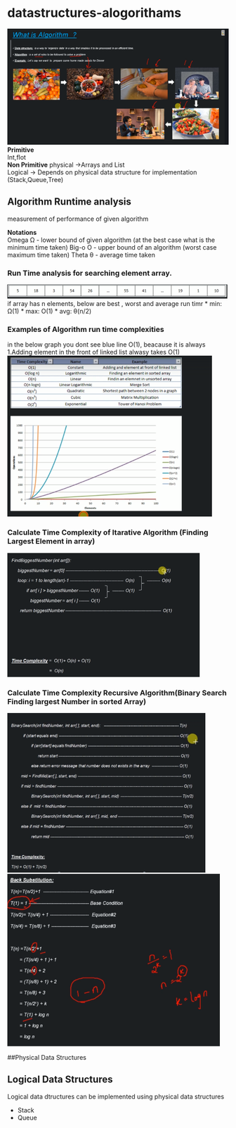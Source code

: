 # datastructures-alogorithams
![DS](/images/01_DS-Algorithams.PNG) <br>
  **Primitive**  
        Int,flot <br>
  **Non Primitive** 
          physical ->Arrays and List<br>
	  Logical  -> Depends on physical data structure for implementation (Stack,Queue,Tree)
## Algorithm Runtime analysis
  measurement of performance of given algorithm
  
  **Notations**    
      Omega Ω - lower bound of given algorithm (at the best case what is the minimum time taken)
      Big-o O - upper bound of an algorithm (worst case maximum time taken)
      Theta θ - average time taken
      
  ### Run Time analysis for searching element array.
  ![DS](/images/array-of-numbers.PNG) <br>
  if array has n elements, below are best , worst and average run timr
  	* min: Ω(1)
 	* max: O(1)
  	* avg: θ(n/2)
	
  ### Examples of Algorithm run time complexities
  in the below graph you dont see blue line O(1), beacause it is always 1.Adding element in the front of linked list alwasy takes O(1)
  ![DS](/images/06_differant-time-complexities.PNG) <br>
  
  ### Calculate Time Complexity of Itarative Algorithm (Finding Largest Element in array)  
  ![DS](/images/07_calculating-complexityof-iterative-algoritham.PNG) <br>
   ### Calculate Time Complexity Recursive Algorithm(Binary Search Finding largest Number in sorted Array)  
  ![DS](/images/8_time_complexity_recursive_array_binary-search.PNG) <br>
  ![DS](/images/8_1_time_complexity_recursive_array_binary-search.PNG) <br>
  
  ##Physical Data Structures
  ## Logical Data Structures
  Logical data dtructures can be implemented using physical data structures
  * Stack
  * Queue
